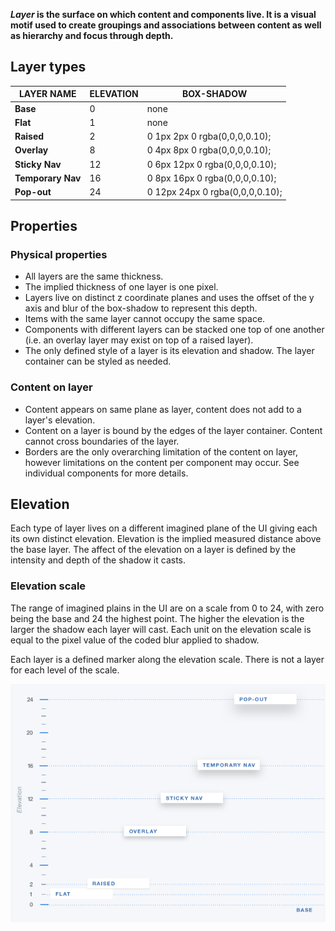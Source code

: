 
**_Layer_ is the surface on which content and components live. It is a visual motif used to create groupings and associations between content as well as hierarchy and focus through depth.**

## Layer types

<div data-insert-component="LayerTypes"></div>

LAYER NAME | ELEVATION | BOX-SHADOW
-------------------|--------------|-----------------
**Base** | 0 | none
**Flat** | 1 | none
**Raised** | 2 | 0 1px 2px 0 rgba(0,0,0,0.10);
**Overlay** | 8 | 0 4px 8px 0 rgba(0,0,0,0.10);
**Sticky Nav** | 12 | 0 6px 12px 0 rgba(0,0,0,0.10);
**Temporary Nav** | 16 | 0 8px 16px 0 rgba(0,0,0,0.10);
**Pop-out** | 24 | 0 12px 24px 0 rgba(0,0,0,0.10);

## Properties

### Physical properties

- All layers are the same thickness.
- The implied thickness of one layer is one pixel.
- Layers live on distinct z coordinate planes and uses the offset of the y axis and blur of the box-shadow to represent this depth.
- Items with the same layer cannot occupy the same space.
- Components with different layers can be stacked one top of one another (i.e. an overlay layer may exist on top of a raised layer).
- The only defined style of a layer is its elevation and shadow. The layer container can be styled as needed.

### Content on layer

- Content appears on same plane as layer, content does not add to a layer's elevation.
- Content on a layer is bound by the edges of the layer container. Content cannot cross boundaries of the layer.
- Borders are the only overarching limitation of the content on layer, however limitations on the content per component may occur. See individual components for more details.

## Elevation

Each type of layer lives on a different imagined plane of the UI giving each its own distinct elevation. Elevation is the implied measured distance above the base layer. The affect of the elevation on a layer is defined by the intensity and depth of the shadow it casts.

### Elevation scale

The range of imagined plains in the UI are on a scale from 0 to 24, with zero being the base and 24 the highest point. The higher the elevation is the larger the shadow each layer will cast. Each unit on the elevation scale is equal to the pixel value of the coded blur applied to shadow.

Each layer is a defined marker along the elevation scale. There is not a layer for each level of the scale.

![Layer elevation](images/layer-elevation-604.png)
